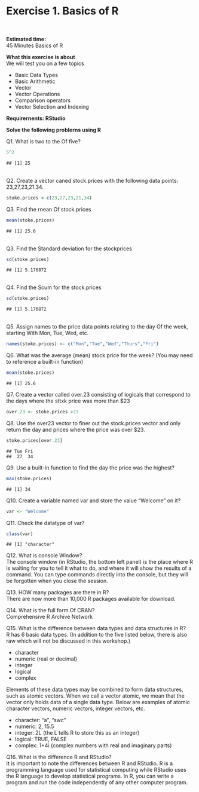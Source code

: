 Exercise 1. Basics of R
=======================

<br>

<b>Estimated time: </b>  
45 Minutes Basics of R

<b>What this exercise is about</b>  
We will test you on a few topics

-   Basic Data Types  
-   Basic Arithmetic  
-   Vector  
-   Vector Operations  
-   Comparison operators  
-   Vector Selection and Indexing

<b> Requirernents: RStudio

Solve the following problerns using R </b>

Q1. What is two to the Of five?

``` r
5^2
```

    ## [1] 25

<br> Q2. Create a vector caned stock.prices with the following data
points: 23,27,23,21.34.

``` r
stoke.prices <-c(23,27,23,21,34)
```

Q3. Find the rnean Of stock.prices

``` r
mean(stoke.prices)
```

    ## [1] 25.6

<br> Q3. Find the Standard deviation for the stockprices

``` r
sd(stoke.prices)
```

    ## [1] 5.176872

<br> Q4. Find the Scum for the stock.prices

``` r
sd(stoke.prices)
```

    ## [1] 5.176872

<br> Q5. Assign names to the price data points relating to the day Of
the week, starting With Mon, Tue, Wed, etc.

``` r
names(stoke.prices) <- c("Mon","Tue","Wed","Thurs","Fri")
```

Q6. What was the average (mean) stock price for the week? (You may need
to reference a built-in function)

``` r
mean(stoke.prices)
```

    ## [1] 25.6

Q7. Create a vector called over.23 consisting of logicals that
correspond to the days where the sttxk price was more than $23

``` r
over.23 <- stoke.prices >23
```

Q8. Use the over23 vector to finer out the stock.prices vector and only
return the day and prices where the price was over $23.

``` r
stoke.prices[over.23]
```

    ## Tue Fri 
    ##  27  34

Q9. Use a built-in function to find the day the price was the highest?

``` r
max(stoke.prices)
```

    ## [1] 34

Q10. Create a variable named var and store the value “Welcome” on it?

``` r
var <- "Welcome"
```

Q11. Check the datatype of var?

``` r
class(var)
```

    ## [1] "character"

Q12. What is console Window?  
The console window (in RStudio, the bottom left panel) is the place
where R is waiting for you to tell it what to do, and where it will show
the results of a command. You can type commands directly into the
console, but they will be forgotten when you close the session.

Q13. HOW many packages are there in R?  
There are now more than 10,000 R packages available for download.

Q14. What is the full form Of CRAN?  
Comprehensive R Archive Network

Q15. What is the difference between data types and data structures in
R?  
R has 6 basic data types. (In addition to the five listed below, there
is also raw which will not be discussed in this workshop.)

-   character
-   numeric (real or decimal)
-   integer
-   logical
-   complex

Elements of these data types may be combined to form data structures,
such as atomic vectors. When we call a vector atomic, we mean that the
vector only holds data of a single data type. Below are examples of
atomic character vectors, numeric vectors, integer vectors, etc.

-   character: “a”, “swc”
-   numeric: 2, 15.5
-   integer: 2L (the L tells R to store this as an integer)
-   logical: TRUE, FALSE
-   complex: 1+4i (complex numbers with real and imaginary parts)

Q16. What is the difference R and RStudio?  
It is important to note the differences between R and RStudio. R is a
programming language used for statistical computing while RStudio uses
the R language to develop statistical programs. In R, you can write a
program and run the code independently of any other computer program.

